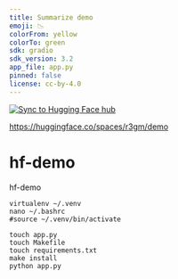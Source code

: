 ```yaml
---
title: Summarize demo
emoji: 📉
colorFrom: yellow
colorTo: green
sdk: gradio
sdk_version: 3.2
app_file: app.py
pinned: false
license: cc-by-4.0
---
```


[![Sync to Hugging Face hub](https://github.com/R3gm/hf-demo/actions/workflows/main.yml/badge.svg)](https://github.com/R3gm/hf-demo/actions/workflows/main.yml)


https://huggingface.co/spaces/r3gm/demo

# hf-demo
hf-demo
~~~
virtualenv ~/.venv
nano ~/.bashrc
#source ~/.venv/bin/activate

touch app.py
touch Makefile
touch requirements.txt
make install
python app.py
~~~
